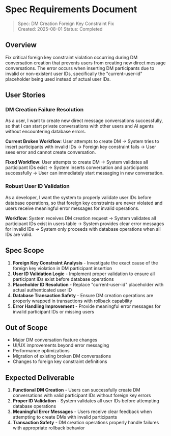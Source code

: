 # Spec Requirements Document

> Spec: DM Creation Foreign Key Constraint Fix  
> Created: 2025-08-01
> Status: Completed

## Overview

Fix critical foreign key constraint violation occurring during DM conversation creation that prevents users from creating new direct message conversations. The error occurs when inserting DM participants due to invalid or non-existent user IDs, specifically the "current-user-id" placeholder being used instead of actual user IDs.

## User Stories

### DM Creation Failure Resolution

As a user, I want to create new direct message conversations successfully, so that I can start private conversations with other users and AI agents without encountering database errors.

**Current Broken Workflow**: User attempts to create DM → System tries to insert participants with invalid IDs → Foreign key constraint fails → User sees error and cannot create conversation.

**Fixed Workflow**: User attempts to create DM → System validates all participant IDs exist → System inserts conversation and participants successfully → User can immediately start messaging in new conversation.

### Robust User ID Validation

As a developer, I want the system to properly validate user IDs before database operations, so that foreign key constraints are never violated and users receive meaningful error messages for invalid operations.

**Workflow**: System receives DM creation request → System validates all participant IDs exist in users table → System provides clear error messages for invalid IDs → System only proceeds with database operations when all IDs are valid.

## Spec Scope

1. **Foreign Key Constraint Analysis** - Investigate the exact cause of the foreign key violation in DM participant insertion
2. **User ID Validation Logic** - Implement proper validation to ensure all participant IDs exist before database operations
3. **Placeholder ID Resolution** - Replace "current-user-id" placeholder with actual authenticated user ID
4. **Database Transaction Safety** - Ensure DM creation operations are properly wrapped in transactions with rollback capability
5. **Error Handling Improvement** - Provide meaningful error messages for invalid participant IDs or missing users

## Out of Scope

- Major DM conversation feature changes
- UI/UX improvements beyond error messaging
- Performance optimizations
- Migration of existing broken DM conversations
- Changes to foreign key constraint definitions

## Expected Deliverable

1. **Functional DM Creation** - Users can successfully create DM conversations with valid participant IDs without foreign key errors
2. **Proper ID Validation** - System validates all user IDs before attempting database operations
3. **Meaningful Error Messages** - Users receive clear feedback when attempting to create DMs with invalid participants
4. **Transaction Safety** - DM creation operations properly handle failures with appropriate rollback behavior